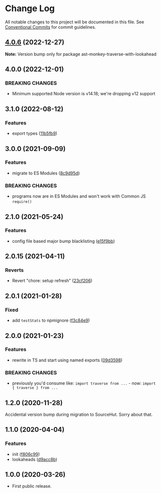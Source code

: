 # Change Log

All notable changes to this project will be documented in this file.
See [Conventional Commits](https://conventionalcommits.org) for commit guidelines.

## [4.0.6](https://github.com/codsen/codsen/compare/ast-monkey-traverse-with-lookahead@4.0.5...ast-monkey-traverse-with-lookahead@4.0.6) (2022-12-27)

**Note:** Version bump only for package ast-monkey-traverse-with-lookahead

## 4.0.0 (2022-12-01)

### BREAKING CHANGES

- Minimum supported Node version is v14.18; we're dropping v12 support

## 3.1.0 (2022-08-12)

### Features

- export types ([11b5fb9](https://github.com/codsen/codsen/commit/11b5fb936ce20e0a77c3a09806773e1cd7695c50))

## 3.0.0 (2021-09-09)

### Features

- migrate to ES Modules ([8c9d95d](https://github.com/codsen/codsen/commit/8c9d95d5dea0b769c2f070397141918a4893d575))

### BREAKING CHANGES

- programs now are in ES Modules and won't work with Common JS `require()`

## 2.1.0 (2021-05-24)

### Features

- config file based major bump blacklisting ([e15f9bb](https://github.com/codsen/codsen/commit/e15f9bba1c4fd5f847ac28b3f38fa6ee633f5dca))

## 2.0.15 (2021-04-11)

### Reverts

- Revert "chore: setup refresh" ([23cf206](https://github.com/codsen/codsen/commit/23cf206970a087ff0fa04e61f94d919f59ab3881))

## 2.0.1 (2021-01-28)

### Fixed

- add `testStats` to npmignore ([f3c84e9](https://github.com/codsen/codsen/commit/f3c84e95afc5514214312f913692d85b2e12eb29))

## 2.0.0 (2021-01-23)

### Features

- rewrite in TS and start using named exports ([09d3598](https://github.com/codsen/codsen/commit/09d35981a4d99597a3db4faf60dba3d247949739))

### BREAKING CHANGES

- previously you'd consume like: `import traverse from ...` - now: `import { traverse } from ...`

## 1.2.0 (2020-11-28)

Accidental version bump during migration to SourceHut. Sorry about that.

## 1.1.0 (2020-04-04)

### Features

- init ([f806c99](https://gitlab.com/codsen/codsen/commit/f806c9960d7edecc17e353d59ca9965966cf331d))
- lookaheads ([d9acc8b](https://gitlab.com/codsen/codsen/commit/d9acc8b338a8911327148e13e2c8098c809257e5))

## 1.0.0 (2020-03-26)

- First public release.

